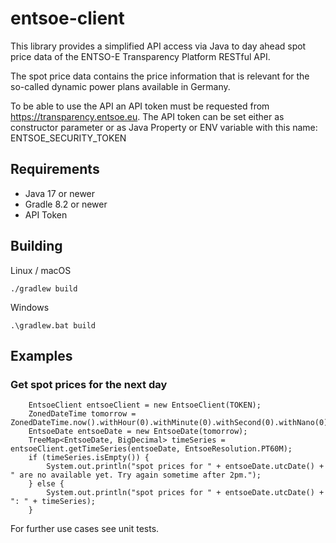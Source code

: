 # entsoe-client

This library provides a simplified API access via Java to day ahead spot price data of
the ENTSO-E Transparency Platform RESTful API.

The spot price data contains the price information that is 
relevant for the so-called dynamic power plans available in Germany.

To be able to use the API an API token must be requested from https://transparency.entsoe.eu.
The API token can be set either as constructor parameter or as
Java Property or ENV variable with this name: ENTSOE_SECURITY_TOKEN

## Requirements

- Java 17 or newer
- Gradle 8.2 or newer
- API Token

## Building

Linux / macOS

    ./gradlew build

Windows

    .\gradlew.bat build

## Examples

### Get spot prices for the next day

        EntsoeClient entsoeClient = new EntsoeClient(TOKEN);
        ZonedDateTime tomorrow = ZonedDateTime.now().withHour(0).withMinute(0).withSecond(0).withNano(0).plusDays(1);
        EntsoeDate entsoeDate = new EntsoeDate(tomorrow);
        TreeMap<EntsoeDate, BigDecimal> timeSeries = entsoeClient.getTimeSeries(entsoeDate, EntsoeResolution.PT60M);
        if (timeSeries.isEmpty()) {
            System.out.println("spot prices for " + entsoeDate.utcDate() + " are no available yet. Try again sometime after 2pm.");
        } else {
            System.out.println("spot prices for " + entsoeDate.utcDate() + ": " + timeSeries);
        }

For further use cases see unit tests. 